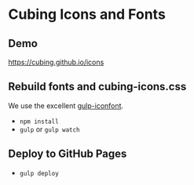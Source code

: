 # Cubing Icons and Fonts

## Demo
<https://cubing.github.io/icons>

## Rebuild fonts and cubing-icons.css

We use the excellent [gulp-iconfont](https://www.npmjs.com/package/gulp-iconfont).

- `npm install`
- `gulp` or `gulp watch`

## Deploy to GitHub Pages

- `gulp deploy`
